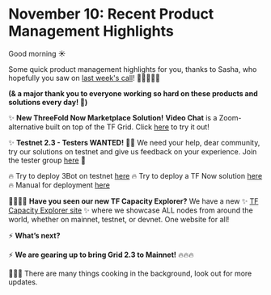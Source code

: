 # November 10: Recent Product Management Highlights

Good morning ☀️

Some quick product management highlights for you, thanks to Sasha, who hopefully you saw on [last week's call](https://www.youtube.com/watch?v=KpU7wb2jmyg)! 👷‍♀️👷‍♂️🙌

**(& a major thank you to everyone working so hard on these products and solutions every day! 🌹)**

✨ **New ThreeFold Now Marketplace Solution!**
**Video Chat** is a Zoom-alternative built on top of the TF Grid. Click [here](https://marketplace.threefold.io/marketplace/#/solutions/meetings) to try it out!

✨ **Testnet 2.3 - Testers WANTED!** 👩‍💻
We need your help, dear community, try our solutions on testnet and give us feedback on your experience. Join the tester group [here](https://t.me/joinchat/TSI25Ee-RcQaOmieYJ9Yyg) 💪

🔥 Try to deploy 3Bot on testnet [here](http://deploy3bot.testnet.grid.tf/)
🔥 Try to deploy a TF Now solution [here](http://marketplace.threefold.io/)
🔥 Manual for deployment [here](sdk:intro)

🙋‍♀️🙋‍♂️ **Have you seen our new TF Capacity Explorer?**
We have a new ✨ [TF Capacity Explorer site](http://explorer.threefold.io/) ✨ where we showcase ALL nodes from around the world, whether on mainnet, testnet, or devnet. One website for all!

⚡️ **What’s next?**

⚡️ **We are gearing up to bring Grid 2.3 to Mainnet!** 🔥🔥🔥

🥘🥘🥘 There are many things cooking in the background, look out for more updates.
